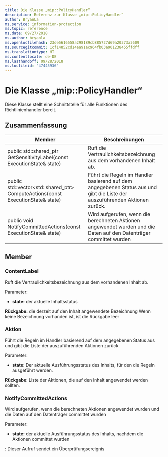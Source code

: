 ```yaml
---
title: Die Klasse „mip::PolicyHandler“
description: Referenz zur Klasse „mip::PolicyHandler“
author: BryanLa
ms.service: information-protection
ms.topic: reference
ms.date: 09/27/2018
ms.author: bryanla
ms.openlocfilehash: 23de5616558a298189cb885727d69a20373a3609
ms.sourcegitcommit: 1cf14852cd14ea91ac964fb03a901238455ffdff
ms.translationtype: HT
ms.contentlocale: de-DE
ms.lasthandoff: 09/28/2018
ms.locfileid: "47445936"
---
```

# <a name="class-mippolicyhandler"></a>Die Klasse „mip::PolicyHandler“ 
Diese Klasse stellt eine Schnittstelle für alle Funktionen des Richtlinienhandler bereit.
  
## <a name="summary"></a>Zusammenfassung
 Member                        | Beschreibungen                                
--------------------------------|---------------------------------------------
public std::shared_ptr<ContentLabel> GetSensitivityLabel(const ExecutionState& state)  |  Ruft die Vertraulichkeitsbezeichnung aus dem vorhandenen Inhalt ab.
public std::vector<std::shared_ptr<Action>> ComputeActions(const ExecutionState& state)  |  Führt die Regeln im Handler basierend auf dem angegebenen Status aus und gibt die Liste der auszuführenden Aktionen zurück.
 public void NotifyCommittedActions(const ExecutionState& state)  |  Wird aufgerufen, wenn die berechneten Aktionen angewendet wurden und die Daten auf den Datenträger committet wurden
  
## <a name="members"></a>Member
  
### <a name="contentlabel"></a>ContentLabel
Ruft die Vertraulichkeitsbezeichnung aus dem vorhandenen Inhalt ab.

Parameter:  
* **state:** der aktuelle Inhaltsstatus 



  
**Rückgabe:** die derzeit auf den Inhalt angewendete Bezeichnung Wenn keine Bezeichnung vorhanden ist, ist die Rückgabe leer
  
### <a name="action"></a>Aktion
Führt die Regeln im Handler basierend auf dem angegebenen Status aus und gibt die Liste der auszuführenden Aktionen zurück.

Parameter:  
* **state**: Der aktuelle Ausführungsstatus des Inhalts, für den die Regeln ausgeführt werden. 



  
**Rückgabe**: Liste der Aktionen, die auf den Inhalt angewendet werden sollten.
  
### <a name="notifycommittedactions"></a>NotifyCommittedActions
Wird aufgerufen, wenn die berechneten Aktionen angewendet wurden und die Daten auf den Datenträger committet wurden

Parameter:  
* **state:** der aktuelle Ausführungsstatus des Inhalts, nachdem die Aktionen committet wurden 


: Dieser Aufruf sendet ein Überprüfungsereignis